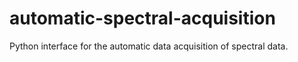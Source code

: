 # automatic-spectral-acquisition
Python interface for the automatic data acquisition of spectral data.
